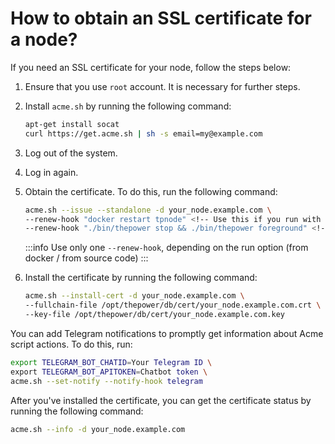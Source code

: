# How to obtain an SSL certificate for a node?

If you need an SSL certificate for your node, follow the steps below:

1. Ensure that you use `root` account. It is necessary for further steps.
2. Install `acme.sh` by running the following command:

   ```bash
   apt-get install socat
   curl https://get.acme.sh | sh -s email=my@example.com
   ```
3. Log out of the system.
4. Log in again.
5. Obtain the certificate. To do this, run the following command:

   ```bash
   acme.sh --issue --standalone -d your_node.example.com \
   --renew-hook "docker restart tpnode" <!-- Use this if you run with docker -->
   --renew-hook "./bin/thepower stop && ./bin/thepower foreground" <!-- Use this if you run from source code -->
   ```
   
   :::info
   Use only one `--renew-hook`, depending on the run option (from docker / from source code)
   :::

6. Install the certificate by running the following command:

   ```bash
   acme.sh --install-cert -d your_node.example.com \
   --fullchain-file /opt/thepower/db/cert/your_node.example.com.crt \
   --key-file /opt/thepower/db/cert/your_node.example.com.key
   ```

You can add Telegram notifications to promptly get information about Acme script actions. To do this, run:

```bash
export TELEGRAM_BOT_CHATID=Your Telegram ID \
export TELEGRAM_BOT_APITOKEN=Chatbot token \
acme.sh --set-notify --notify-hook telegram
```

After you've installed the certificate, you can get the certificate status by running the following command:

```bash
acme.sh --info -d your_node.example.com
```

